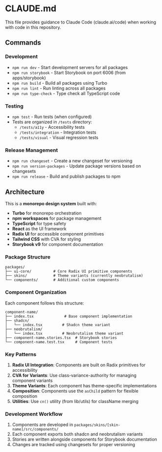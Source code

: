 # CLAUDE.md

This file provides guidance to Claude Code (claude.ai/code) when working with code in this repository.

## Commands

### Development
- `npm run dev` - Start development servers for all packages
- `npm run storybook` - Start Storybook on port 6006 (from apps/storybook)
- `npm run build` - Build all packages using Turbo
- `npm run lint` - Run linting across all packages  
- `npm run type-check` - Type check all TypeScript code

### Testing
- `npm test` - Run tests (when configured)
- Tests are organized in `/tests` directory:
  - `/tests/a11y` - Accessibility tests
  - `/tests/integration` - Integration tests
  - `/tests/visual` - Visual regression tests

### Release Management
- `npm run changeset` - Create a new changeset for versioning
- `npm run version-packages` - Update package versions based on changesets
- `npm run release` - Build and publish packages to npm

## Architecture

This is a **monorepo design system** built with:
- **Turbo** for monorepo orchestration
- **npm workspaces** for package management
- **TypeScript** for type safety
- **React** as the UI framework
- **Radix UI** for accessible component primitives
- **Tailwind CSS** with CVA for styling
- **Storybook v9** for component documentation

### Package Structure

```
packages/
├── ui-core/          # Core Radix UI primitive components
├── skins/            # Theme variants (currently neobrutalism)
└── components/       # Additional custom components
```

### Component Organization

Each component follows this structure:
```
component-name/
├── index.tsx              # Base component implementation
├── shadcn/               
│   └── index.tsx         # Shadcn theme variant
├── neobrutalism/
│   └── index.tsx         # Neobrutalism theme variant
├── component-name.stories.tsx  # Storybook stories
└── component-name.test.tsx     # Component tests
```

### Key Patterns

1. **Radix UI Integration**: Components are built on Radix primitives for accessibility
2. **CVA for Variants**: Use class-variance-authority for managing component variants
3. **Theme Variants**: Each component has theme-specific implementations
4. **Composition**: Components use the `asChild` pattern for flexible composition
5. **Utilities**: Use `cn()` utility (from lib/utils) for className merging

### Development Workflow

1. Components are developed in `packages/skins/[skin-name]/src/components/`
2. Each component exports both shadcn and neobrutalism variants
3. Stories are written alongside components for Storybook documentation
4. Changes are tracked using changesets for proper versioning